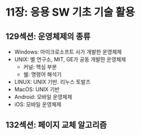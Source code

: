 # 11장: 응용 SW 기초 기술 활용

## 129섹션: 운영체제의 종류

- Windows: 마이크로소프트 사가 개발한 운영체제
- UNIX: 벨 연구소, MIT, GE가 공동 개발한 운영체제
  - 커널: 핵심 부분
  - 쉘: 명령어 해석기
- LINUX: UNIX 기반. 리누스 토발즈
- MacOS: UNIX 기반
- Android: 모바일 운영체제
- iOS: 모바일 운영체제

## 132섹션: 페이지 교체 알고리즘
